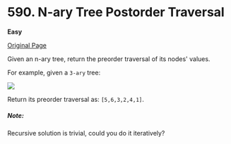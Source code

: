 # 590. N-ary Tree Postorder Traversal

**Easy**

[Original Page](https://leetcode.com/problems/n-ary-tree-postorder-traversal/)

Given an n-ary tree, return the preorder traversal of its nodes' values.

For example, given a `3-ary` tree:

![](https://assets.leetcode.com/uploads/2018/10/12/narytreeexample.png)

Return its preorder traversal as: `[5,6,3,2,4,1]`.

##### Note:
Recursive solution is trivial, could you do it iteratively?